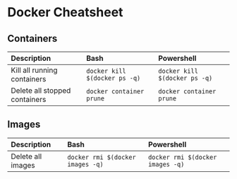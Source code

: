# Docker Cheatsheet

## Containers

| Description                   | Bash                          | Powershell                    |
| :---------------------------- | :---------------------------- | :---------------------------- |
| Kill all running containers   | `docker kill $(docker ps -q)` | `docker kill $(docker ps -q)` |
| Delete all stopped containers | `docker container prune`      | `docker container prune`      |

## Images

| Description       | Bash                             | Powershell                       |
| :---------------- | :------------------------------- | :------------------------------- |
| Delete all images | `docker rmi $(docker images -q)` | `docker rmi $(docker images -q)` |
